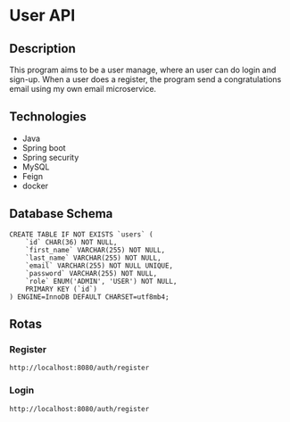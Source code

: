 # User API

## Description
This program aims to be a user manage, where an user can do login and sign-up. When a user does a register, the program send a congratulations email using my own email microservice. 

## Technologies
- Java
- Spring boot
- Spring security
- MySQL
- Feign
- docker

## Database Schema 
```
CREATE TABLE IF NOT EXISTS `users` (
    `id` CHAR(36) NOT NULL,
    `first_name` VARCHAR(255) NOT NULL,
    `last_name` VARCHAR(255) NOT NULL,
    `email` VARCHAR(255) NOT NULL UNIQUE, 
    `password` VARCHAR(255) NOT NULL,
    `role` ENUM('ADMIN', 'USER') NOT NULL,
    PRIMARY KEY (`id`)
) ENGINE=InnoDB DEFAULT CHARSET=utf8mb4;
```
## Rotas
### Register
```
http://localhost:8080/auth/register
```
### Login
```
http://localhost:8080/auth/register
```